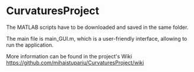 # CurvaturesProject
The MATLAB scripts have to be downloaded and saved in the same folder. 

The main file is main_GUI.m, which is a user-friendly interface, allowing to run the application.

More information can be found in the project's Wiki https://github.com/mihaistupariu/CurvaturesProject/wiki
